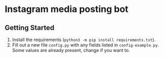 # Instagram media posting bot

## Getting Started
1. Install the requirements (`python3 -m pip install requirements.txt`).
2. Fill out a new file `config.py` with any fields listed in `config-example.py`. Some values are already present, change if you want to.
